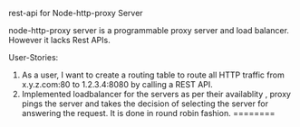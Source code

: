 rest-api for Node-http-proxy Server

node-http-proxy server is a programmable proxy server and load balancer. However it lacks Rest APIs.

User-Stories:
1. As a user, I want to create a routing table to route all HTTP traffic from x.y.z.com:80 to 1.2.3.4:8080 by calling a REST API.
2. Implemented loadbalancer for the servers as per their availablity , proxy pings the server and takes the decision of selecting the server for answering the request. It is done in round robin fashion.
========
